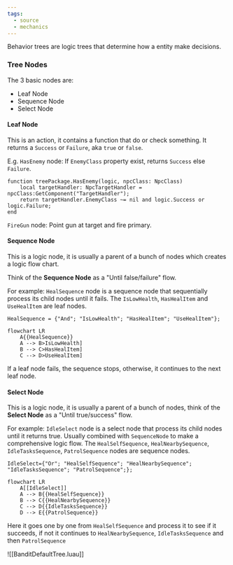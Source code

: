 ```yaml
---
tags:
  - source
  - mechanics
---
```

Behavior trees are logic trees that determine how a entity make decisions.

### Tree Nodes

The 3 basic nodes are:
- Leaf Node
- Sequence Node
- Select Node

#### Leaf Node
This is an action, it contains a function that do or check something. It returns a `Success` or `Failure`, aka `true` or `false`.

E.g. 
`HasEnemy` node: If `EnemyClass` property exist, returns `Success` else `Failure`.

```luau 
function treePackage.HasEnemy(logic, npcClass: NpcClass)
    local targetHandler: NpcTargetHandler = npcClass:GetComponent("TargetHandler");
    return targetHandler.EnemyClass ~= nil and logic.Success or logic.Failure;
end
```

`FireGun` node: Point gun at target and fire primary.

#### Sequence Node
This is a logic node, it is usually a parent of a bunch of nodes which creates a logic flow chart.

Think of the **Sequence Node** as a "Until false/failure" flow.

For example:
`HealSequence` node is a sequence node that sequentially process its child nodes until it fails. The `IsLowHealth`, `HasHealItem` and `UseHealItem` are leaf nodes.

```luau
HealSequence = {"And"; "IsLowHealth"; "HasHealItem"; "UseHealItem"};
```

```mermaid
flowchart LR
	A{{HealSequence}}
	A --> B>IsLowHealth]
	B --> C>HasHealItem]
	C --> D>UseHealItem]
```

If a leaf node fails, the sequence stops, otherwise, it continues to the next leaf node.

#### Select Node
This is a logic node, it is usually a parent of a bunch of nodes, think of the **Select Node** as a "Until true/success" flow.

For example:
`IdleSelect` node is a select node that process its child nodes until it returns true. Usually combined with `SequenceNode` to make a comprehensive logic flow.
The `HealSelfSequence`, `HealNearbySequence`, `IdleTasksSequence`, `PatrolSequence` nodes are sequence nodes.

```luau
IdleSelect={"Or"; "HealSelfSequence"; "HealNearbySequence"; "IdleTasksSequence"; "PatrolSequence";};
```

```mermaid
flowchart LR
	A[[IdleSelect]]
	A --> B{{HealSelfSequence}}
	B --> C{{HealNearbySequence}}
	C --> D{{IdleTasksSequence}}
	D --> E{{PatrolSequence}}
```

Here it goes one by one from `HealSelfSequence` and process it to see if it succeeds, if not it continues to `HealNearbySequence`, `IdleTasksSequence` and then `PatrolSequence`


![[BanditDefaultTree.luau]]